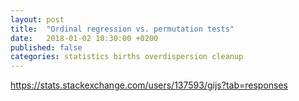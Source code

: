 ```yaml
---
layout: post
title:  "Ordinal regression vs. permutation tests"
date:   2018-01-02 10:30:00 +0200
published: false
categories: statistics births overdispersion cleanup
---
```


https://stats.stackexchange.com/users/137593/gijs?tab=responses
